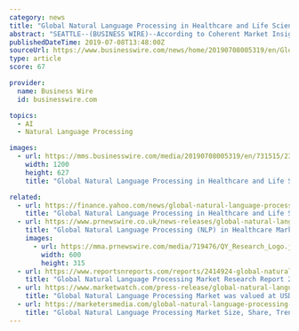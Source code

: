 ```yaml
---
category: news
title: "Global Natural Language Processing in Healthcare and Life Sciences Market to surpass US$ 21,347 Million by 2026"
abstract: "SEATTLE--(BUSINESS WIRE)--According to Coherent Market Insights, the global natural language processing in healthcare and life sciences market was valued at US$ 1,497.89 million in 2018, and is projected to exhibit a CAGR of 26.8% during the forecast ..."
publishedDateTime: 2019-07-08T13:48:00Z
sourceUrl: https://www.businesswire.com/news/home/20190708005319/en/Global-Natural-Language-Processing-Healthcare-Life-Sciences
type: article
score: 67

provider:
  name: Business Wire
  id: businesswire.com

topics:
  - AI
  - Natural Language Processing

images:
  - url: https://mms.businesswire.com/media/20190708005319/en/731515/23/logo_400X400.jpg
    width: 1200
    height: 627
    title: "Global Natural Language Processing in Healthcare and Life Sciences Market to surpass US$ 21,347 Million by 2026"

related:
  - url: https://finance.yahoo.com/news/global-natural-language-processing-healthcare-133100696.html
    title: "Global Natural Language Processing in Healthcare and Life Sciences Market to surpass US$ 21,347 Million by 2026"
  - url: https://www.prnewswire.co.uk/news-releases/global-natural-language-processing-nlp-in-healthcare-market-projected-to-reach-us-1-756-million-by-2025-due-to-technological-advancements-890987824.html
    title: "Global Natural Language Processing (NLP) in Healthcare Market Projected to Reach US$1,756 Million by 2025 due to Technological Advancements"
    images:
      - url: https://mma.prnewswire.com/media/719476/QY_Research_Logo.jpg?p=facebook
        width: 600
        height: 315
  - url: https://www.reportsnreports.com/reports/2414924-global-natural-language-processing-market-research-report-2012-2024.html
    title: "Global Natural Language Processing Market Research Report 2012-2024"
  - url: https://www.marketwatch.com/press-release/global-natural-language-processing-market-was-valued-at-usd-786-billion-in-2016-and-is-projected-to-reach-usd-3048-billion-by-2025-2019-07-23
    title: "Global Natural Language Processing Market was valued at USD 7.86 billion in 2016 and is projected to reach USD 30.48 billion by 2025"
  - url: https://marketersmedia.com/global-natural-language-processing-market-size-share-trends-statistics-technology-outlook-with-industry-analysis-and-forecast-to-2024/88899978
    title: "Global Natural Language Processing Market Size, Share, Trends, Statistics, Technology, Outlook with Industry Analysis and Forecast to 2024"
---
```

